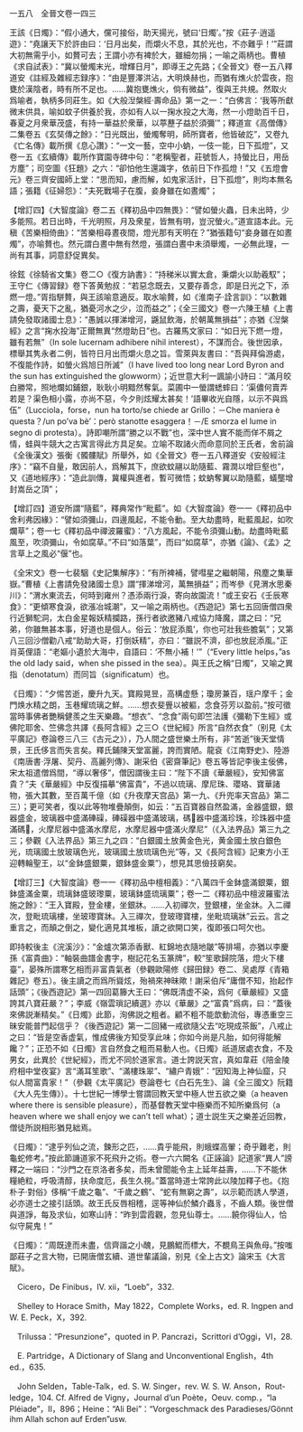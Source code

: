 一五八　全晉文卷一四三

王該《日燭》：“假小通大，儻可接俗，助天揚光，號曰‘日燭’。”按《莊子·逍遥遊》：“堯讓天下於許由曰：‘日月出矣，而爝火不息，其於光也，不亦難乎！’”莊謂大初無需乎小，如贅可去；王謂小亦有裨於大，雖細勿捐；一喻之兩柄也。曹植《求自試表》：“冀以螢燭末光，增輝日月”，即導王之先路；《全晉文》卷一五八釋道安《註經及雜經志録序》：“由是豐澤洪沾，大明焕赫也，而猶有燋火於雲夜，抱甕於漢陰者，時有所不足也。……冀抱甕燋火，倘有微益”，復與王共規。然取火爲喻者，執柄多同莊生。如《大般湼槃經·壽命品》第一之一：“白佛言：‘我等所獻微末供具，喻如蚊子供養於我，亦如有人以一掬水投之大海，然一小燈助百千日，春夏之月衆華茂盛，有持一華益於衆華，以葶藶子益於須彌’”；釋道宣《高僧傳》二集卷五《玄奘傳之餘》：“日光既出，螢燭奪明，師所寶者，他皆破訖”，又卷九《亡名傳》載所撰《息心讚》：“一文一藝，空中小蚋，一伎一能，日下孤燈”，又卷一五《玄續傳》載所作寶園寺碑中句：“老稱聖者，莊號哲人，持螢比日，用岳方塵”；司空圖《狂題》之六：“卻怕他生還識字，依前日下作孤燈！”又《五燈會元》卷三齊安國師上堂：“思而知，慮而解，如鬼家活計，日下孤燈”，則均本無名語；張籍《征婦怨》：“夫死戰場子在腹，妾身雖在如晝燭”；

【增訂四】《大智度論》卷二五《釋初品中四無畏》：“譬如螢火蟲，日未出時，少多能照。若日出時，千光明照，月及衆星，皆無有明，豈況螢火。”道宣語本此。元稹《苦樂相倚曲》：“苦樂相尋晝夜間，燈光那有天明在？”猶張籍句“妾身雖在如晝燭”，亦喻贅也。然元謂白晝中無有然燈，張謂白晝中未須舉燭，一必無此理，一尚有其事，詞意舒促異矣。

徐鉉《徐騎省文集》卷二○《復方訥書》：“持稊米以實太倉，秉爝火以助羲馭”；王守仁《傳習録》卷下答黄勉叔：“若惡念既去，又要存善念，即是日光之下，添燃一燈。”胥指駢贅，與王該喻意適反。取水喻贅，如《淮南子·詮言訓》：“以數雜之壽，憂天下之亂，猶憂河水之少，泣而益之”；《全三國文》卷一六陳王植《上書請免發取諸國士息》：“愚誠以揮涕增河，鼷鼠飲海，於朝萬無損益”；亦猶《湼槃經》之言“掬水投海”正爾無異“然燈助日”也。古羅馬文家曰：“如日光下燃一燈，雖有若無”（In sole lucernam adhibere nihil interest），不謀而合。後世因承，標舉其隽永者二例，皆符日月出而爝火息之旨。雪萊與友書曰：“吾與拜倫游處，不復能作詩，如螢火爲旭日所滅”（I have lived too long near Lord Byron and the sun has extinguished the glowworm）；近世意大利一諷諭小詩曰：“滿月皎白勝常，照地爛如鋪銀，耿耿小明黯然奪氣。菜圃中一螢謂蟋蟀曰：‘渠儂何賣弄若是？渠色相小露，亦尚不惡，今夕則炫耀太甚矣！’語畢收光自隱，以示不與爲伍”（Lucciola，forse，nun ha torto/se chiede ar Grillo：－Che maniera è questa？/un po’va bè’：però stanotte esaggera！－/E smorza el lume in segno di protesta）。詩即嘲所謂“勝之以不戰”也，深中世人實不能而佯不屑之情，蛙與牛競大之古寓言得此方具足矣。立喻不取諸火而命意同於王氏者，舍前論《全後漢文》張衡《髑髏賦》所舉外，如《全晉文》卷一五八釋道安《安般經注序》：“竊不自量，敢因前人，爲解其下，庶欲蚊翮以助隨藍、霧潤以增巨壑也”，又《道地經序》：“造此訓傳，冀權與進者，暫可微悟；蚊蚋奪翼以助隨藍，蟻壟增封嵩岳之頂”；

【增訂四】道安所謂“隨藍”，釋典常作“毗藍”。如《大智度論》卷一一《釋初品中舍利弗因緣》：“譬如須彌山，四邊風起，不能令動。至大劫盡時，毗藍風起，如吹爛草”；卷一七《釋初品中禪波羅蜜》：“八方風起，不能令須彌山動。劫盡時毗藍風至，吹須彌山，令如腐草。”不曰“如落葉”，而曰“如腐草”，亦猶《論》、《孟》之言草上之風必“偃”也。

《全宋文》卷一七裴駰《史記集解序》：“有所裨補，譬嘒星之繼朝陽，飛塵之集華嶽。”曹植《上書請免發諸國士息》謂“揮涕增河，萬無損益”；而岑參《見渭水思秦川》：“渭水東流去，何時到雍州？憑添兩行淚，寄向故園流！”或王安石《壬辰寒食》：“更傾寒食淚，欲漲冶城潮”，又一喻之兩柄也。《西遊記》第七五回唐僧四衆行近獅駝洞，太白金星報妖精攔路，孫行者欲邀豬八戒協力降魔，謂之曰：“兄弟，你雖無甚本事，好道也是個人。俗云：‘放屁添風’，你也可壯我些膽氣”；又第八三回沙僧勸八戒“助助大哥，打倒妖精”，亦曰：“雖説不濟，卻也放屁添風。”正肖英俚語：“老嫗小遺於大海中，自語曰：‘不無小補！’”（“Every little helps，”as the old lady said，when she pissed in the sea）。與王氏之稱“日燭”，又喻之異指（denotatum）而同旨（significatum）也。

《日燭》：“夕惕苦逝，慶升九天。寶殿晃昱，高構虚懸；瓊房兼百，瑶户摩千；金門焕水精之朗，玉巷耀琉璃之鮮。……想衣斐舋以被軀，念食芬芳以盈前。”按可徵當時事佛者艷稱健羨之生天樂趣。“想衣”、“念食”兩句即竺法護《彌勒下生經》或佛陀耶舍、竺佛念共譯《長阿含經》之三○《世紀經》所言“自然衣食”（别見《太平廣記》卷論卷三八三《古元之》），乃人間之盛世樂土所有，非“苦逝”後天堂情景，王氏侈言而失言矣。釋氏鋪陳天堂富麗，誇而實陋。龍袞《江南野史》、陸游《南唐書·浮屠、契丹、高麗列傳》、謝采伯《密齋筆記》卷五等皆記李後主佞佛，宋太祖遣僧爲間，“導以奢侈”，僧因謂後主曰：“陛下不讀《華嚴經》，安知佛富貴？”夫《華嚴經》中反復描摹“佛富貴”，不過以琉璃、摩尼珠、瓔珞、寶華諸物，張大其數，至百萬千億（如《升夜摩天宫品》第一九、《升兜率天宫品》第二三）；更可笑者，復以此等物堆疊顛倒，如云：“五百寶器自然盈滿，金器盛銀，銀器盛金，玻璃器中盛滿硨磲，硨磲器中盛滿玻璃，碼𥔥器中盛滿珍珠，珍珠器中盛滿碼𥔥，火摩尼器中盛滿水摩尼，水摩尼器中盛滿火摩尼”（《入法界品》第三九之三；參觀《入法界品》第三九之四：“白銀國土放黄金色光，黄金國土放白銀色光，琉璃國土放玻璃色光，玻璃國土放琉璃色光”等，又《長阿含經》記東方小王迎轉輪聖王，以“金鉢盛銀粟，銀鉢盛金粟”），想見其思儉技窮矣。

【增訂三】《大智度論》卷一一《釋初品中檀相義》：“八萬四千金鉢盛滿銀粟，銀鉢盛滿金粟，琉璃鉢盛玻瓈粟，玻璃鉢盛琉璃粟”；卷一二《釋初品中檀波羅蜜法施之餘》：“王入寶殿，登金樓，坐銀牀。……入初禪次，登銀樓，坐金牀。入二禪次，登毗琉璃樓，坐玻瓈寶牀。入三禪次，登玻瓈寶樓，坐毗琉璃牀”云云。言之重言之，而顛之倒之，變化適見其堆板，讀之欲開口笑，復即張口呵欠也。

即持較後主《浣溪沙》：“金爐次第添香獸、紅錦地衣隨地皺”等排場，亦猶以李慶孫《富貴曲》：“軸裝曲譜金書字，樹記花名玉篆牌”，較“笙歌歸院落，燈火下樓臺”，晏殊所謂寒乞相而非富貴氣者（參觀歐陽修《歸田録》卷二、吴處厚《青箱雜記》卷五）。後主讀之而爲所聳炫，殆禍來神昧歟！謝采伯斥“庸僧不知，抬起作話頭”；《後西遊記》第一四回葛籐大王曰：“佛既清虚不染，爲何《華嚴經》又盛誇其八寶莊嚴？”；李威《嶺雲瑣記續選》亦以《華嚴》之“富貴”爲病，曰：“蓋後來佛説漸精矣。”《日燭》此節，洵佛説之粗者。顧不粗不能歆動流俗，專憑重空三昧安能普門起信乎？《後西遊記》第一二回豬一戒欲隨父去“吃現成茶飯”，八戒止之曰：“皆是空香虚氣，惟成佛後方知受享此味；你如今尚是凡胎，如何得能解饞？”；正恐不如《日燭》言自然食之粗而易動人也。《日燭》祇道居處衣食，不及男女，此異於《世紀經》，而尤不同於道家言。道士誇説天宫，真如韋莊《陪金陵府相中堂夜宴》言“滿耳笙歌”、“滿樓珠翠”、“繡户青娥”：“因知海上神仙窟，只似人間富貴家！”（參觀《太平廣記》卷論卷七《白石先生》、論《全三國文》阮籍《大人先生傳》）。十七世紀一博學士嘗謂回教天堂中極人世五欲之樂（a heaven where there is sensible pleasure），而基督教天堂中極樂而不知所樂爲何（a heaven where we shall enjoy we can’t tell what）；道士説生天之樂差近回教，僧徒所説相形猶見絀焉。

《日燭》：“逮乎列仙之流，鍊形之匹，……貴乎能飛，則蛾蝶高翬；奇乎難老，則龜蛇修考。”按此節譏道家不死飛升之術。卷一六六闕名《正誣論》記道家“異人”謗釋之一端曰：“沙門之在京洛者多矣，而未曾聞能令主上延年益壽，……下不能休糧絶粒，呼吸清醇，扶命度厄，長生久視。”蓋當時道士常誇此以陵加釋子也。《抱朴子·對俗》侈稱“千歲之龜”、“千歲之鶴”、“蛇有無窮之壽”，以示範而誘人學道，必亦道士之接引話頭。故王氏反唇相稽，逕等神仙於鱗介蟲豸，不齒人類。後世僧與道諍，每及求仙，如寒山詩：“昨到雲霞觀，忽見仙尊士。……饒你得仙人，恰似守屍鬼！”

《日燭》：“周既達而未盡，信齊諧之小醜，見鵬鯤而標大，不覩鳥王與魚母。”按嗤鄙莊子之言大物，已開唐僧玄續、道世輩議論，别見《全上古文》論宋玉《大言賦》。









　Cicero，De Finibus，IV. xii，“Loeb”，332.

　Shelley to Horace Smith，May 1822，Complete Works，ed. R. Ingpen and W. E. Peck，X，392.

　Trilussa：“Presunzione”，quoted in P. Pancrazi，Scrittori d’Oggi，VI，28.

　E. Partridge，A Dictionary of Slang and Unconventional English，4th ed.，635.

　John Selden，Table-Talk，ed. S. W. Singer，rev. W. S. W. Anson，Rout-
ledge，104. Cf. Alfred de Vigny，Journal d’un Poète，Oeuv. comp.，“la Pléiade”，II，896；Heine：“Ali Bei”：“Vorgeschmack des Paradieses/Gönnt ihm Allah schon auf Erden”usw.